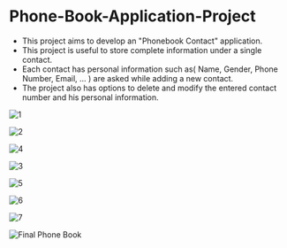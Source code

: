 # Phone-Book-Application-Project
- This project aims to develop an "Phonebook Contact" application.
- This project is useful to store complete information under a single contact.
- Each contact has personal information such as( Name, Gender, Phone Number, Email, ... ) are asked while adding a new contact.
- The project also has options to delete and modify the entered contact number and his personal information.


![1](https://user-images.githubusercontent.com/88390970/129300720-80fecb59-49ad-43a2-863c-5f51f6679138.jpg)

![2](https://user-images.githubusercontent.com/88390970/129300729-2dec4233-4f4a-4606-8935-aba2cd76b197.jpg)

![4](https://user-images.githubusercontent.com/88390970/129300746-40496c55-16aa-43de-b8a9-9ed16aae0408.jpg)

![3](https://user-images.githubusercontent.com/88390970/129300735-5e45dfca-0600-4577-8a41-e80535fea943.jpg)

![5](https://user-images.githubusercontent.com/88390970/129300750-a6af90d7-f8c2-47ad-bec4-07ec804786af.jpg)

![6](https://user-images.githubusercontent.com/88390970/129300753-27545305-1448-4021-9814-563a7e720678.jpg)

![7](https://user-images.githubusercontent.com/88390970/129300757-df1949bb-01ab-4d60-9851-d09d36ae79c5.jpg)

![Final Phone Book](https://user-images.githubusercontent.com/88390970/129300938-d628bc9f-41d8-47c2-89c9-df540308de6d.jpg)

